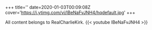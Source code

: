 +++
title=''
date=2020-01-03T00:09:08Z
cover='https://i.ytimg.com/vi/IBeNaFvJNH4/hqdefault.jpg'
+++

All content belongs to RealCharlieKirk.
{{< youtube IBeNaFvJNH4 >}}

